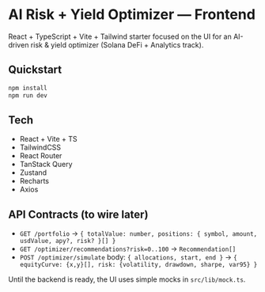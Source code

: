 # AI Risk + Yield Optimizer — Frontend

React + TypeScript + Vite + Tailwind starter focused on the UI for an AI-driven risk & yield optimizer (Solana DeFi + Analytics track).

## Quickstart
```bash
npm install
npm run dev
```

## Tech
- React + Vite + TS
- TailwindCSS
- React Router
- TanStack Query
- Zustand
- Recharts
- Axios

## API Contracts (to wire later)
- `GET /portfolio` → `{ totalValue: number, positions: { symbol, amount, usdValue, apy?, risk? }[] }`
- `GET /optimizer/recommendations?risk=0..100` → `Recommendation[]`
- `POST /optimizer/simulate` body: `{ allocations, start, end }` → `{ equityCurve: {x,y}[], risk: {volatility, drawdown, sharpe, var95} }`

Until the backend is ready, the UI uses simple mocks in `src/lib/mock.ts`.
